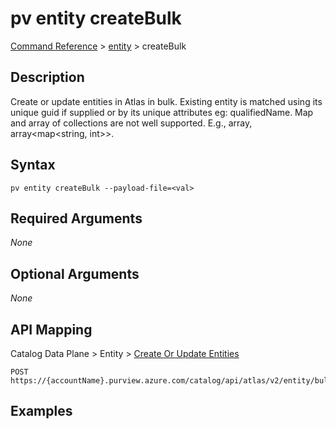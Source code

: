 # pv entity createBulk
[Command Reference](../../../README.md#command-reference) > [entity](./main.md) > createBulk

## Description
Create or update entities in Atlas in bulk. Existing entity is matched using its unique guid if supplied or by its unique attributes eg: qualifiedName. Map and array of collections are not well supported. E.g., array<array>, array<map<string, int>>.

## Syntax
```
pv entity createBulk --payload-file=<val>
```

## Required Arguments
*None*

## Optional Arguments
*None*

## API Mapping
Catalog Data Plane > Entity > [Create Or Update Entities](https://docs.microsoft.com/en-us/rest/api/purview/catalogdataplane/entity/create-or-update-entities)
```
POST https://{accountName}.purview.azure.com/catalog/api/atlas/v2/entity/bulk
```

## Examples
```powershell

```